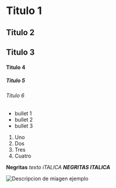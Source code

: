 # Titulo 1
## Titulo 2 
## Titulo 3
#### Titulo 4 
##### Titulo 5
###### Titulo 6

* bullet 1
* bullet 2 
* bullet 3

1. Uno
2. Dos
3. Tres
4. Cuatro 

**Negritas**
_texto iTALICA_
***NEGRITAS ITALICA***

![Descripcion de miagen ejemplo](https://kinsta.com/es/wp-content/uploads/sites/8/2020/10/tipos-de-archivos-de-imagen.png)


